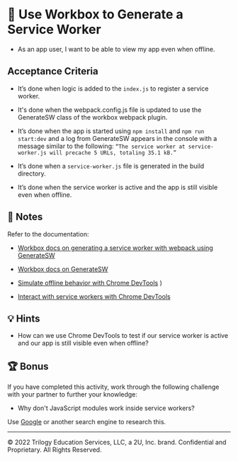 # 📖 Use Workbox to Generate a Service Worker

* As an app user, I want to be able to view my app even when offline. 

## Acceptance Criteria

* It’s done when logic is added to the `index.js` to register a service worker. 

* It's done when the webpack.config.js file is updated to use the GenerateSW class of the workbox webpack plugin.

* It’s done when the app is started using `npm install` and `npm run start:dev` and a log from GenerateSW appears in the console with a message similar to the following: `“The service worker at service-worker.js will precache 5 URLs, totaling 35.1 kB.”`

* It’s done when a `service-worker.js` file is generated in the build directory. 

* It’s done when the service worker is active and the app is still visible even when offline. 

## 📝 Notes

Refer to the documentation:

* [Workbox docs on generating a service worker with webpack using GenerateSW](https://developers.google.com/web/tools/workbox/guides/generate-service-worker/webpack)

* [Workbox docs on GenerateSW](https://developers.google.com/web/tools/workbox/reference-docs/latest/module-workbox-webpack-plugin.GenerateSW)

* [Simulate offline behavior with Chrome DevTools](https://developers.google.com/web/ilt/pwa/tools-for-pwa-developers#simulate_offline_behavior)
)

* [Interact with service workers with Chrome DevTools](https://developers.google.com/web/ilt/pwa/tools-for-pwa-developers#interact_with_service_workers_in_the_browser)

## 💡 Hints

* How can we use Chrome DevTools to test if our service worker is active and our app is still visible even when offline? 

## 🏆 Bonus

If you have completed this activity, work through the following challenge with your partner to further your knowledge:

* Why don't JavaScript modules work inside service workers?

Use [Google](https://www.google.com) or another search engine to research this.

---
© 2022 Trilogy Education Services, LLC, a 2U, Inc. brand. Confidential and Proprietary. All Rights Reserved.

